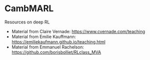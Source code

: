 # CambMARL
Resources on deep RL


- Material from Claire Vernade: https://www.cvernade.com/teaching
- Material from Emilie Kauffmann: https://emiliekaufmann.github.io/teaching.html
- Material from Emmanuel Rachelson: https://github.com/borisbolliet/RLclass_MVA 
